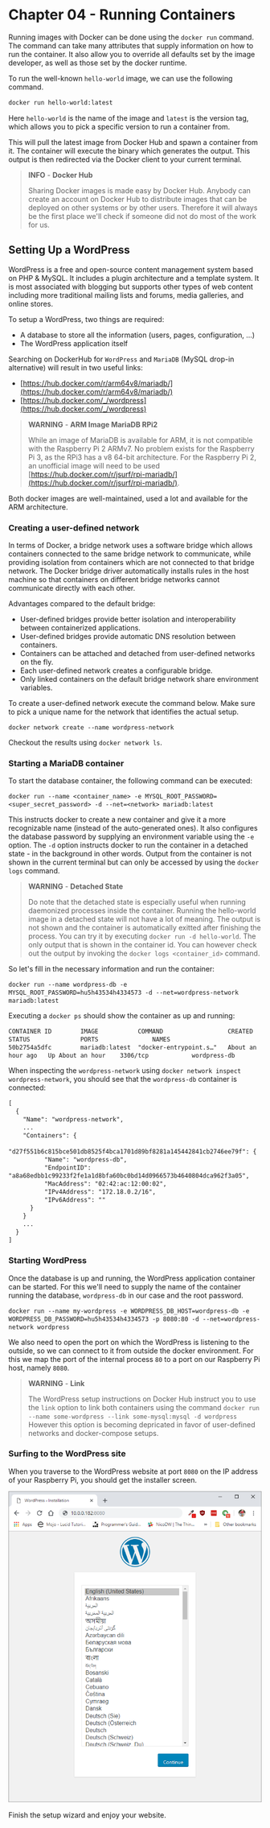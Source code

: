 # Chapter 04 - Running Containers

Running images with Docker can be done using the `docker run` command. The command can take many attributes that supply information on how to run the container. It also allow you to override all defaults set by the image developer, as well as those set by the docker runtime.

To run the well-known `hello-world` image, we can use the following command.

```bash
docker run hello-world:latest
```

Here `hello-world` is the name of the image and `latest` is the version tag, which allows you to pick a specific version to run a container from.

This will pull the latest image from Docker Hub and spawn a container from it. The container will execute the binary which generates the output. This output is then redirected via the Docker client to your current terminal.

> **INFO** - **Docker Hub**
>
> Sharing Docker images is made easy by Docker Hub. Anybody can create an account on Docker Hub to distribute images that can be deployed on other systems or by other users. Therefore it will always be the first place we'll check if someone did not do most of the work for us.

## Setting Up a WordPress

WordPress is a free and open-source content management system based on PHP & MySQL. It includes a plugin architecture and a template system. It is most associated with blogging but supports other types of web content including more traditional mailing lists and forums, media galleries, and online stores.

To setup a WordPress, two things are required:

* A database to store all the information (users, pages, configuration, ...)
* The WordPress application itself

Searching on DockerHub for `WordPress` and `MariaDB` (MySQL drop-in alternative) will result in two useful links:

* [https://hub.docker.com/r/arm64v8/mariadb/](https://hub.docker.com/r/arm64v8/mariadb/)
* [https://hub.docker.com/_/wordpress](https://hub.docker.com/_/wordpress)

> **WARNING** - **ARM Image MariaDB RPi2**
>
> While an image of MariaDB is available for ARM, it is not compatible with the Raspberry Pi 2 ARMv7. No problem exists for the Raspberry Pi 3, as the RPi3 has a v8 64-bit architecture. For the Raspberry Pi 2, an unofficial image will need to be used [https://hub.docker.com/r/jsurf/rpi-mariadb/](https://hub.docker.com/r/jsurf/rpi-mariadb/).

Both docker images are well-maintained, used a lot and available for the ARM architecture.

### Creating a user-defined network

In terms of Docker, a bridge network uses a software bridge which allows containers connected to the same bridge network to communicate, while providing isolation from containers which are not connected to that bridge network. The Docker bridge driver automatically installs rules in the host machine so that containers on different bridge networks cannot communicate directly with each other.

Advantages compared to the default bridge:

* User-defined bridges provide better isolation and interoperability between containerized applications.
* User-defined bridges provide automatic DNS resolution between containers.
* Containers can be attached and detached from user-defined networks on the fly.
* Each user-defined network creates a configurable bridge.
* Only linked containers on the default bridge network share environment variables.

To create a user-defined network execute the command below. Make sure to pick a unique name for the network that identifies the actual setup.

```shell
docker network create --name wordpress-network
```

Checkout the results using `docker network ls`.

### Starting a MariaDB container

To start the database container, the following command can be executed:

```shell
docker run --name <container_name> -e MYSQL_ROOT_PASSWORD=<super_secret_password> -d --net=<network> mariadb:latest
```

<!-- The above command should automatically pull the image from the arm64v8 organization. Test it in the classroom. -->

This instructs docker to create a new container and give it a more recognizable name (instead of the auto-generated ones). It also configures the database password by supplying an environment variable using the `-e` option. The `-d` option instructs docker to run the container in a detached state - in the background in other words. Output from the container is not shown in the current terminal but can only be accessed by using the `docker logs` command.

> **WARNING** - **Detached State**
>
> Do note that the detached state is especially useful when running daemonized processes inside the container. Running the hello-world image in a detached state will not have a lot of meaning. The output is not shown and the container is automatically exitted after finishing the process. You can try it by executing `docker run -d hello-world`. The only output that is shown in the container id. You can however check out the output by invoking the `docker logs <container_id>` command.

So let's fill in the necessary information and run the container:

```shell
docker run --name wordpress-db -e MYSQL_ROOT_PASSWORD=hu5h43534h4334573 -d --net=wordpress-network mariadb:latest
```

Executing a `docker ps` should show the container as up and running:

```shell
CONTAINER ID        IMAGE           COMMAND                  CREATED             STATUS              PORTS               NAMES
50b2754a5dfc        mariadb:latest  "docker-entrypoint.s…"   About an hour ago   Up About an hour    3306/tcp            wordpress-db
```

When inspecting the `wordpress-network` using `docker network inspect wordpress-network`, you should see that the `wordpress-db` container is connected:

```shell
[
  {
    "Name": "wordpress-network",
    ...
    "Containers": {
      "d27f551b6c815bce501db8525f4bca1701d89bf8281a145442841cb2746ee79f": {
          "Name": "wordpress-db",
          "EndpointID": "a8a68edbb1c99233f2fe1a1d8bfa60bc0bd14d0966573b4640804dca962f3a05",
          "MacAddress": "02:42:ac:12:00:02",
          "IPv4Address": "172.18.0.2/16",
          "IPv6Address": ""
      }
    }
    ...
  }
]
```

### Starting WordPress

Once the database is up and running, the WordPress application container can be started. For this we'll need to supply the name of the container running the database, `wordpress-db` in our case and the root password.

```shell
docker run --name my-wordpress -e WORDPRESS_DB_HOST=wordpress-db -e WORDPRESS_DB_PASSWORD=hu5h43534h4334573 -p 8080:80 -d --net=wordpress-network wordpress
```

We also need to open the port on which the WordPress is listening to the outside, so we can connect to it from outside the docker environment. For this we map the port of the internal process `80` to a port on our Raspberry Pi host, namely `8080`.

> **WARNING** - **Link**
>
> The WordPress setup instructions on Docker Hub instruct you to use the `link` option to link both containers using the command `docker run --name some-wordpress --link some-mysql:mysql -d wordpress` However this option is becoming depricated in favor of user-defined networks and docker-compose setups.

### Surfing to the WordPress site

When you traverse to the WordPress website at port `8080` on the IP address of your Raspberry Pi, you should get the installer screen.

![WordPress Setup](./img/wordpress_installer.png)

Finish the setup wizard and enjoy your website.